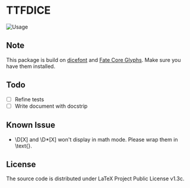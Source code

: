 # TTFDICE

![Usage](https://user-images.githubusercontent.com/76601050/143728601-4fdd547e-262f-47ec-9723-76bbebe7d40e.png)

## Note

This package is build on [dicefont](https://github.com/fponticelli/dicefont) and [Fate Core Glyphs](http://www.faterpg.com/wp-content/uploads/2013/06/Fate-Core-Font.ttf_.zip). Make sure you have them installed.

## Todo

- [ ] Refine tests
- [ ] Write document with docstrip

## Known Issue

- \D[X] and \D*[X] won't display in math mode. Please wrap them in \text{}.

## License

The source code is distributed under LaTeX Project Public License v1.3c.
